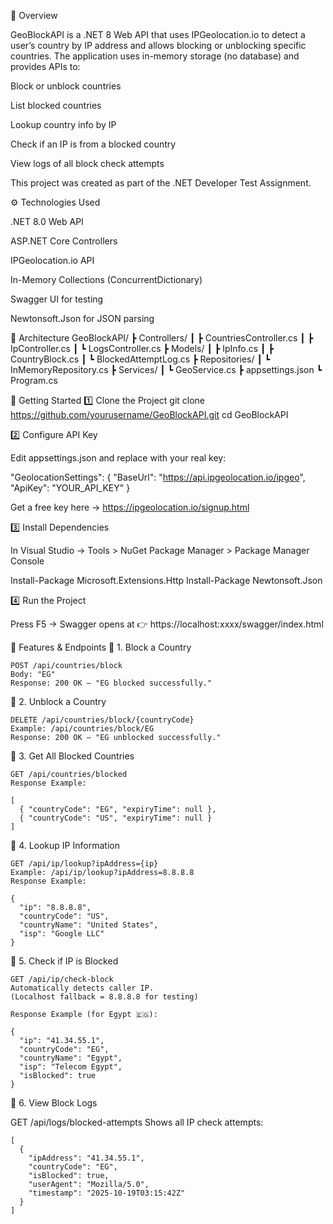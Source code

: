 📖 Overview

GeoBlockAPI is a .NET 8 Web API that uses IPGeolocation.io
 to detect a user’s country by IP address and allows blocking or unblocking specific countries.
The application uses in-memory storage (no database) and provides APIs to:

Block or unblock countries

List blocked countries

Lookup country info by IP

Check if an IP is from a blocked country

View logs of all block check attempts

This project was created as part of the .NET Developer Test Assignment.

⚙️ Technologies Used

.NET 8.0 Web API

ASP.NET Core Controllers

IPGeolocation.io API

In-Memory Collections (ConcurrentDictionary)

Swagger UI for testing

Newtonsoft.Json for JSON parsing

🧱 Architecture
GeoBlockAPI/
 ┣ Controllers/
 ┃ ┣ CountriesController.cs
 ┃ ┣ IpController.cs
 ┃ ┗ LogsController.cs
 ┣ Models/
 ┃ ┣ IpInfo.cs
 ┃ ┣ CountryBlock.cs
 ┃ ┗ BlockedAttemptLog.cs
 ┣ Repositories/
 ┃ ┗ InMemoryRepository.cs
 ┣ Services/
 ┃ ┗ GeoService.cs
 ┣ appsettings.json
 ┗ Program.cs

🚀 Getting Started
1️⃣ Clone the Project
git clone https://github.com/yourusername/GeoBlockAPI.git
cd GeoBlockAPI

2️⃣ Configure API Key

Edit appsettings.json and replace with your real key:

"GeolocationSettings": {
  "BaseUrl": "https://api.ipgeolocation.io/ipgeo",
  "ApiKey": "YOUR_API_KEY"
}


Get a free key here → https://ipgeolocation.io/signup.html

3️⃣ Install Dependencies

In Visual Studio → Tools > NuGet Package Manager > Package Manager Console

Install-Package Microsoft.Extensions.Http
Install-Package Newtonsoft.Json

4️⃣ Run the Project

Press F5 → Swagger opens at
👉 https://localhost:xxxx/swagger/index.html

🧠 Features & Endpoints
🔹 1. Block a Country

    POST /api/countries/block
    Body: "EG"
    Response: 200 OK — "EG blocked successfully."

🔹 2. Unblock a Country

    DELETE /api/countries/block/{countryCode}
    Example: /api/countries/block/EG
    Response: 200 OK — "EG unblocked successfully."

🔹 3. Get All Blocked Countries

    GET /api/countries/blocked
    Response Example:
    
    [
      { "countryCode": "EG", "expiryTime": null },
      { "countryCode": "US", "expiryTime": null }
    ]

🔹 4. Lookup IP Information

    GET /api/ip/lookup?ipAddress={ip}
    Example: /api/ip/lookup?ipAddress=8.8.8.8
    Response Example:
    
    {
      "ip": "8.8.8.8",
      "countryCode": "US",
      "countryName": "United States",
      "isp": "Google LLC"
    }

🔹 5. Check if IP is Blocked

    GET /api/ip/check-block
    Automatically detects caller IP.
    (Localhost fallback = 8.8.8.8 for testing)
    
    Response Example (for Egypt 🇪🇬):
    
    {
      "ip": "41.34.55.1",
      "countryCode": "EG",
      "countryName": "Egypt",
      "isp": "Telecom Egypt",
      "isBlocked": true
    }

🔹 6. View Block Logs

GET /api/logs/blocked-attempts
Shows all IP check attempts:

    [
      {
        "ipAddress": "41.34.55.1",
        "countryCode": "EG",
        "isBlocked": true,
        "userAgent": "Mozilla/5.0",
        "timestamp": "2025-10-19T03:15:42Z"
      }
    ]
